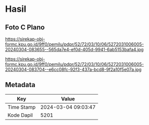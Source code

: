 # Hasil

## Foto C Plano

https://sirekap-obj-formc.kpu.go.id/9ff0/pemilu/pdpr/52/72/03/10/06/5272031006005-20240304-083655--565da7e4-ef0d-405d-9941-6ab5153bafa4.jpg

https://sirekap-obj-formc.kpu.go.id/9ff0/pemilu/pdpr/52/72/03/10/06/5272031006005-20240304-083704--e6cc08fc-92f3-437a-bcd8-9f2a10f5e07a.jpg


## Metadata

| Key        | Value               |
| ---------- | ------------------- |
| Time Stamp | 2024-03-04 09:03:47 |
| Kode Dapil | 5201                |



